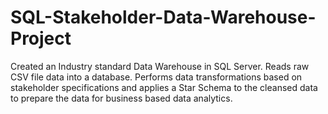 # SQL-Stakeholder-Data-Warehouse-Project
Created an Industry standard Data Warehouse in SQL Server. Reads raw CSV file data into a database. Performs data transformations based on stakeholder specifications and applies a Star Schema to the cleansed data to prepare the data for business based data analytics.
